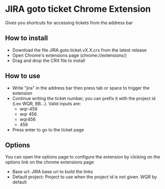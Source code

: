 # JIRA goto ticket Chrome Extension
Gives you shortcuts for accessing tickets from the address bar

## How to install
* Download the file JIRA.goto.ticket.vX.X.crx from the latest release
* Open Chrome's extensions page (chrome://extensions/)
* Drag and drop the CRX file to install

## How to use
* Write "jira" in the address bar then press tab or space to trigger the extension
* Continue writing the ticket number, you can prefix it with the project id (i.ex WQR, BB...). Valid inputs are:
  * wqr-456
  * wqr 456
  * wqr456
  * 456
* Press enter to go to the ticket page  
  
## Options
You can open the options page to configure the extension by clicking on the options link on the chrome extensions page
* Base url: JIRA base url to build the links
* Default project: Project to use when the project id is not given. WQR by default
  
